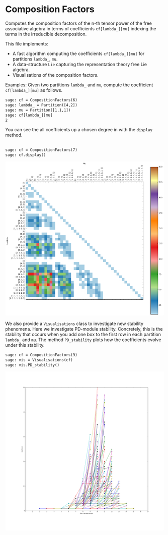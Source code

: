 # Composition Factors

Computes the composition factors of the n-th tensor power of the free
associative algebra in terms of coefficients `cf[lambda_][mu]` indexing the
terms in the irreducible decomposition.

This file implements:

- A fast algorithm computing the coefficients `cf[lambda_][mu]` for partitions `lambda_`, `mu`.
- A data-structure `Lie` capturing the representation theory free Lie algebra.
- Visualisations of the composition factors.

Examples:
Given two partitions `lambda_` and `mu`, compute the coefficient `cf[lambda_][mu]` as follows.

~~~~
sage: cf = CompositionFactors(6)
sage: lambda_ = Partition([4,2])
sage: mu = Partition([1,1,1])
sage: cf[lambda_][mu]
2
~~~~

You can see the all coefficients up a chosen degree in with the `display` method.

~~~~

sage: cf = CompositionFactors(7)
sage: cf.display()
~~~~

![Composition Factors of degree at most 7](/img/cf_7_example.png)

We also provide a `Visualisations` class to investigate new stability phenomena. Here we investigate PD-module stability. Concretely, this is the stability that occurs when you add one box to the first row in each partition `lambda_` and `mu`. The method `PD_stability` plots how the coefficients evolve under this stability.

~~~~
sage: cf = CompositionFactors(9)
sage: vis = Visualisations(cf)
sage: vis.PD_stability()
~~~~

![PD-stability](/img/PD_stability_cf_degree_9.png)
